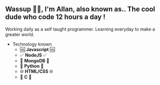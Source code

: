 ## **Wassup 👋🏼, I'm Allan, also known as.. The cool dude who code 12 hours a day !**

Working daily as a self taught programmer. Learning everyday to make a greater world.

* Technology known
  * :vs: **Javascript** :vs:
  * :white_check_mark: **NodeJS** :white_check_mark:
  * :melon: **MongoDB** :melon:
  * :snake: **Python** :snake:
  * :globe_with_meridians: **HTML/CSS** :globe_with_meridians:
  * :maple_leaf: **C** :maple_leaf:
